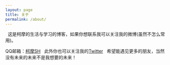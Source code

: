 ```yaml
---
layout: page
title: 关于
permalink: /about/
---
```

 
这是柯摩的生活与学习的博客，如果你想联系我可以关注我的微博(虽然不怎么常用)。

QQ邮箱：[柯摩SH](http://weibo.com/u/5339619827/home)
 
此外你也可以关注我的[Twitter](https://twitter.com/Excaliburjp)
 
希望能遇见更多的朋友，当然没有未来的未来不是我想要的未来！
